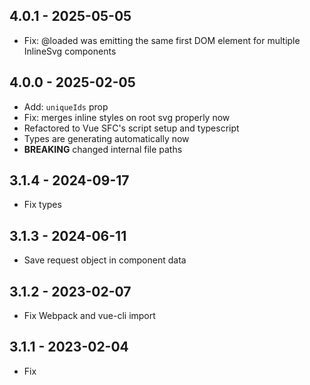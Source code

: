 ## 4.0.1 - 2025-05-05
- Fix: @loaded was emitting the same first DOM element for multiple InlineSvg components

## 4.0.0 - 2025-02-05
- Add: `uniqueIds` prop
- Fix: merges inline styles on root svg properly now
- Refactored to Vue SFC's script setup and typescript
- Types are generating automatically now
- **BREAKING** changed internal file paths

## 3.1.4 - 2024-09-17
- Fix types

## 3.1.3 - 2024-06-11
- Save request object in component data

## 3.1.2 - 2023-02-07
- Fix Webpack and vue-cli import

## 3.1.1 - 2023-02-04
- Fix <title> position: prepend instead of append (#48)
- Fix `transformSource` .d.ts types (in #50)

## 3.1.0 - 2021-10-04
- Add .d.ts types

## 3.0.0 - 2020-07-28
- Add: Vue v3 support
- **BREAKING**: remove named exports. Only default export of the component is remained. UMD build now expose `VueInlineSvg` variable representing component.

## 2.1.4 - 2024-06-11
- Save request object in component data

## 2.1.3 - 2023-02-07
- Fix Webpack and vue-cli import

## 2.1.2 - 2023-02-04
- Fix <title> position: prepend instead of append (#48)
- Fix `transformSource` .d.ts types (in #50)

## 2.1.1 - 2022-10-18
- Fix .d.ts. types to support named exports

## 2.1.0 - 2021-10-04
- Add .d.ts types

## 2.0.0 - 2020-07-25
- Add: `title` prop
- Fix: `transform-source` to react on property change and not to only transform on initial load
- **BREAKING**: `transform-source` now doesn't affect resulting SVG's attributes, use attrs on the component instead
- **BREAKING** Add: `keep-during-loading` prop, `true` by default. It makes vue-inline-svg to preserve old image visible, when new image is being loaded. Pass `false` to disable it and switch to old behaviour.

## 1.3.1 - 2020-05-08
- Add: `browser` field to package.json. No more extra Webpack configuration is needed by default.

## 1.3.0 - 2020-03-23
- Fix: `@loaded` event fired to early (it was fired on SVG load, not on component render)
- Add: pass SVG element as argument to the `@loaded` callback

## 1.2.0 - 2019-11-26
- Add: `transformSource` prop [#9](https://github.com/shrpne/vue-inline-svg/pull/9)

## 1.1.3 - 2019-09-06
- Fixed: don't fail on invalid SVG file parse
- Fixed: update component attrs now correctly launch component rerender
- Refactor: don't patch innerHTML manually, but use render function's domProps
- Add: emit `Error` on error

## 1.1.2 - 2019-08-22
- Fixed: now listeners correctly passes [#4](https://github.com/shrpne/vue-inline-svg/pull/4)

## 1.1.1 - 2019-03-18
- Fixed: don't use Vue's merge attrs logic

## 1.1.0 - 2019-03-18
- Added: don't pass attrs with `false` value to `<svg>`


## 1.0.0 - 2019-03-17
- Initial release
